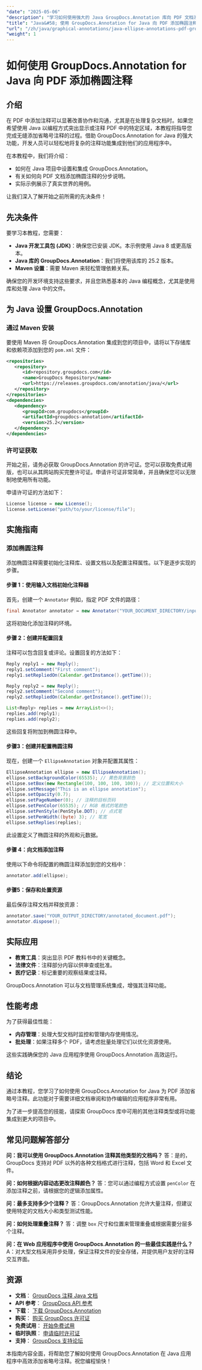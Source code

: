 ```yaml
---
"date": "2025-05-06"
"description": "学习如何使用强大的 Java GroupDocs.Annotation 库向 PDF 文档添加椭圆注释。按照本分步指南操作，增强文档协作。"
"title": "Java&#58; 使用 GroupDocs.Annotation for Java 向 PDF 添加椭圆注释"
"url": "/zh/java/graphical-annotations/java-ellipse-annotations-pdf-groupdocs/"
"weight": 1
---
```


# 如何使用 GroupDocs.Annotation for Java 向 PDF 添加椭圆注释

## 介绍
在 PDF 中添加注释可以显著改善协作和沟通，尤其是在处理复杂文档时。如果您希望使用 Java 以编程方式突出显示或注释 PDF 中的特定区域，本教程将指导您完成无缝添加省略号注释的过程。借助 GroupDocs.Annotation for Java 的强大功能，开发人员可以轻松地将复杂的注释功能集成到他们的应用程序中。

在本教程中，我们将介绍：
- 如何在 Java 项目中设置和集成 GroupDocs.Annotation。
- 有关如何向 PDF 文档添加椭圆注释的分步说明。
- 实际示例展示了真实世界的用例。

让我们深入了解开始之前所需的先决条件！

## 先决条件
要学习本教程，您需要：
- **Java 开发工具包 (JDK)**：确保您已安装 JDK。本示例使用 Java 8 或更高版本。
- **Java 库的 GroupDocs.Annotation**：我们将使用该库的 25.2 版本。
- **Maven 设置**：需要 Maven 来轻松管理依赖关系。

确保您的开发环境支持这些要求，并且您熟悉基本的 Java 编程概念，尤其是使用库和处理 Java 中的文件。

## 为 Java 设置 GroupDocs.Annotation
### 通过 Maven 安装
要使用 Maven 将 GroupDocs.Annotation 集成到您的项目中，请将以下存储库和依赖项添加到您的 `pom.xml` 文件：

```xml
<repositories>
   <repository>
      <id>repository.groupdocs.com</id>
      <name>GroupDocs Repository</name>
      <url>https://releases.groupdocs.com/annotation/java/</url>
   </repository>
</repositories>
<dependencies>
   <dependency>
      <groupId>com.groupdocs</groupId>
      <artifactId>groupdocs-annotation</artifactId>
      <version>25.2</version>
   </dependency>
</dependencies>
```

### 许可证获取
开始之前，请务必获取 GroupDocs.Annotation 的许可证。您可以获取免费试用版，也可以从其网站购买完整许可证。申请许可证非常简单，并且确保您可以无限制地使用所有功能。

申请许可证的方法如下：

```java
License license = new License();
license.setLicense("path/to/your/license/file");
```

## 实施指南
### 添加椭圆注释
添加椭圆注释需要初始化注释库、设置文档以及配置注释属性。以下是逐步实现的步骤。

#### 步骤 1：使用输入文档初始化注释器
首先，创建一个 `Annotator` 例如，指定 PDF 文件的路径：

```java
final Annotator annotator = new Annotator("YOUR_DOCUMENT_DIRECTORY/input_document.pdf");
```

这将初始化添加注释的环境。

#### 步骤 2：创建并配置回复
注释可以包含回复或评论。设置回复的方法如下：

```java
Reply reply1 = new Reply();
reply1.setComment("First comment");
reply1.setRepliedOn(Calendar.getInstance().getTime());

Reply reply2 = new Reply();
reply2.setComment("Second comment");
reply2.setRepliedOn(Calendar.getInstance().getTime());

List<Reply> replies = new ArrayList<>();
replies.add(reply1);
replies.add(reply2);
```

这些回复将附加到椭圆注释中。

#### 步骤3：创建并配置椭圆注释
现在，创建一个 `EllipseAnnotation` 对象并配置其属性：

```java
EllipseAnnotation ellipse = new EllipseAnnotation();
ellipse.setBackgroundColor(65535); // 黄色背景颜色
ellipse.setBox(new Rectangle(100, 100, 100, 100)); // 定义位置和大小
ellipse.setMessage("This is an ellipse annotation");
ellipse.setOpacity(0.7);
ellipse.setPageNumber(0); // 注释的目标页码
ellipse.setPenColor(65535); // RGB 格式的笔颜色
ellipse.setPenStyle(PenStyle.DOT); // 点式笔
ellipse.setPenWidth((byte) 3); // 笔宽
ellipse.setReplies(replies);
```

此设置定义了椭圆注释的外观和元数据。

#### 步骤 4：向文档添加注释
使用以下命令将配置的椭圆注释添加到您的文档中：

```java
annotator.add(ellipse);
```

#### 步骤5：保存和处置资源
最后保存注释文档并释放资源：

```java
annotator.save("YOUR_OUTPUT_DIRECTORY/annotated_document.pdf");
annotator.dispose();
```

## 实际应用
- **教育工具**：突出显示 PDF 教科书中的关键概念。
- **法律文件**：注释部分内容以供审查或批准。
- **医疗记录**：标记重要的观察结果或注释。

GroupDocs.Annotation 可以与文档管理系统集成，增强其注释功能。

## 性能考虑
为了获得最佳性能：
- **内存管理**：处理大型文档时监控和管理内存使用情况。
- **批处理**：如果注释多个 PDF，请考虑批量处理它们以优化资源使用。

这些实践确保您的 Java 应用程序使用 GroupDocs.Annotation 高效运行。

## 结论
通过本教程，您学习了如何使用 GroupDocs.Annotation for Java 为 PDF 添加省略号注释。此功能对于需要详细文档审阅和协作编辑的应用程序非常有用。 

为了进一步提高您的技能，请探索 GroupDocs 库中可用的其他注释类型或将功能集成到更大的项目中。

## 常见问题解答部分
**问：我可以使用 GroupDocs.Annotation 注释其他类型的文档吗？**
答：是的，GroupDocs 支持对 PDF 以外的各种文档格式进行注释，包括 Word 和 Excel 文件。

**问：如何根据内容动态更改注释颜色？**
答：您可以通过编程方式设置 `penColor` 在添加注释之前，请根据您的逻辑添加属性。

**问：最多支持多少个注释？**
答：GroupDocs.Annotation 允许大量注释，但建议使用特定的文档大小和类型测试性能。

**问：如何处理重叠注释？**
答：调整 `box` 尺寸和位置来管理重叠或根据需要分层多个注释。

**问：在 Web 应用程序中使用 GroupDocs.Annotation 的一些最佳实践是什么？**
A：对大型文档采用异步处理，保证注释文件的安全存储，并提供用户友好的注释交互界面。

## 资源
- **文档**： [GroupDocs 注释 Java 文档](https://docs.groupdocs.com/annotation/java/)
- **API 参考**： [GroupDocs API 参考](https://reference.groupdocs.com/annotation/java/)
- **下载**： [下载 GroupDocs.Annotation](https://releases.groupdocs.com/annotation/java/)
- **购买**： [购买 GroupDocs 许可证](https://purchase.groupdocs.com/buy)
- **免费试用**： [开始免费试用](https://releases.groupdocs.com/annotation/java/)
- **临时执照**： [申请临时许可证](https://purchase.groupdocs.com/temporary-license/)
- **支持**： [GroupDocs 支持论坛](https://forum.groupdocs.com/c/annotation/)

本指南内容全面，将帮助您了解如何使用 GroupDocs.Annotation 在 Java 应用程序中高效添加省略号注释。祝您编程愉快！